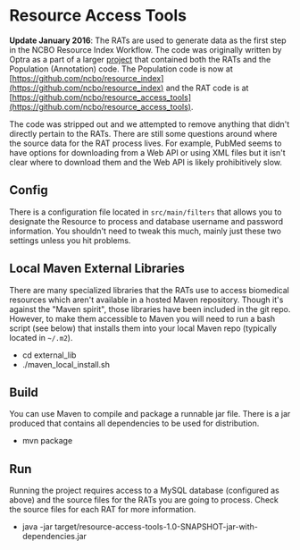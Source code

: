 # Resource Access Tools

**Update January 2016**: The RATs are used to generate data as the first step in the NCBO Resource Index Workflow. The code was originally written by Optra as a part of a larger [project](https://github.com/ncbo/resource_index_workflow) that contained both the RATs and the Population (Annotation) code. The Population code is now at [https://github.com/ncbo/resource_index](https://github.com/ncbo/resource_index) and the RAT code is at [https://github.com/ncbo/resource_access_tools](https://github.com/ncbo/resource_access_tools).

The code was stripped out and we attempted to remove anything that didn't directly pertain to the RATs. There are still some questions around where the source data for the RAT process lives. For example, PubMed seems to have options for downloading from a Web API or using XML files but it isn't clear where to download them and the Web API is likely prohibitively slow.

## Config

There is a configuration file located in `src/main/filters` that allows you to designate the Resource to process and database username and password information. You shouldn't need to tweak this much, mainly just these two settings unless you hit problems.

## Local Maven External Libraries

There are many specialized libraries that the RATs use to access biomedical resources which aren't available in a hosted Maven repository. Though it's against the "Maven spirit", those libraries have been included in the git repo. However, to make them accessible to Maven you will need to run a bash script (see below) that installs them into your local Maven repo (typically located in `~/.m2`).

- cd external_lib
- ./maven_local_install.sh

## Build

You can use Maven to compile and package a runnable jar file. There is a jar produced that contains all dependencies to be used for distribution.

- mvn package

## Run

Running the project requires access to a MySQL database (configured as above) and the source files for the RATs you are going to process. Check the source files for each RAT for more information.

- java -jar target/resource-access-tools-1.0-SNAPSHOT-jar-with-dependencies.jar